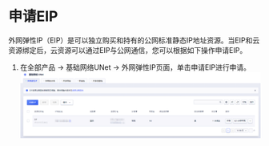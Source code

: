 # 申请EIP
外网弹性IP（EIP）是可以独立购买和持有的公网标准静态IP地址资源。当EIP和云资源绑定后，云资源可以通过EIP与公网通信，您可以根据如下操作申请EIP。
1. 在全部产品 -> 基础网络UNet -> 外网弹性IP页面，单击申请EIP进行申请。
![image](/guide/image/1.png)
